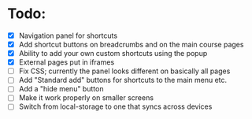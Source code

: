 # Todo:

- [x] Navigation panel for shortcuts
- [x] Add shortcut buttons on breadcrumbs and on the main course pages
- [x] Ability to add your own custom shortcuts using the popup
- [x] External pages put in iframes
- [ ] Fix CSS; currently the panel looks different on basically all pages
- [ ] Add "Standard add" buttons for shortcuts to the main menu etc.
- [ ] Add a "hide menu" button
- [ ] Make it work properly on smaller screens 
- [ ] Switch from local-storage to one that syncs across devices
